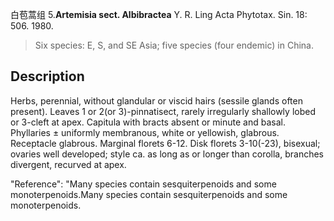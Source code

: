 白苞蒿组
5.**Artemisia sect. Albibractea** Y. R. Ling Acta Phytotax. Sin. 18: 506. 1980.

> Six species: E, S, and SE Asia; five species (four endemic) in China.


## Description
Herbs, perennial, without glandular or viscid hairs (sessile glands often present). Leaves 1 or 2(or 3)-pinnatisect, rarely irregularly shallowly lobed or 3-cleft at apex. Capitula with bracts absent or minute and basal. Phyllaries ± uniformly membranous, white or yellowish, glabrous. Receptacle glabrous. Marginal florets 6-12. Disk florets 3-10(-23), bisexual; ovaries well developed; style ca. as long as or longer than corolla, branches divergent, recurved at apex.

  "Reference": "Many species contain sesquiterpenoids and some monoterpenoids.Many species contain sesquiterpenoids and some monoterpenoids.

